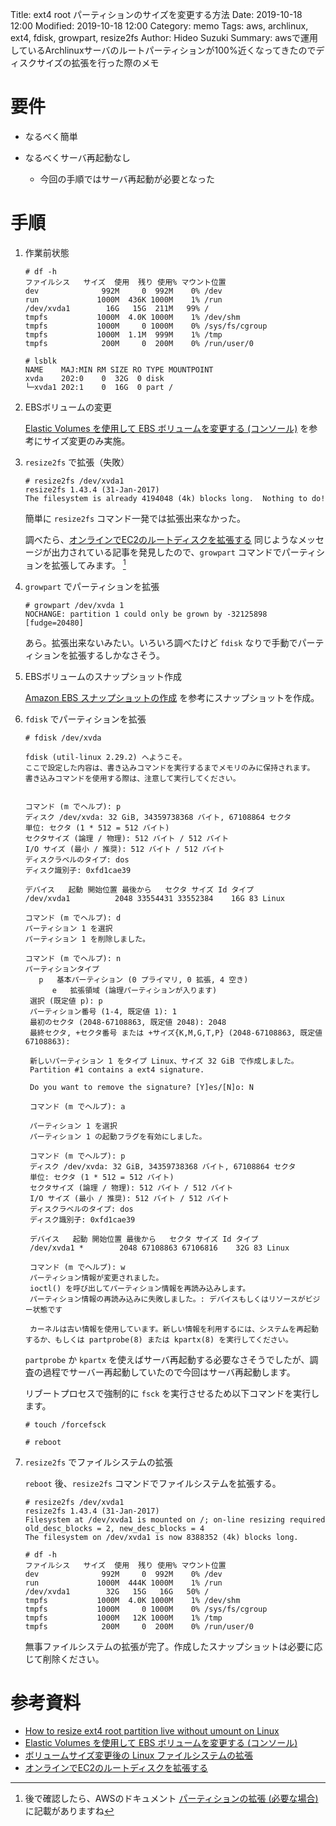 Title: ext4 root パーティションのサイズを変更する方法
Date: 2019-10-18 12:00
Modified: 2019-10-18 12:00
Category: memo
Tags: aws, archlinux, ext4, fdisk, growpart, resize2fs
Author: Hideo Suzuki
Summary: awsで運用しているArchlinuxサーバのルートパーティションが100%近くなってきたのでディスクサイズの拡張を行った際のメモ

# 要件

- なるべく簡単
- なるべくサーバ再起動なし

  - 今回の手順ではサーバ再起動が必要となった

# 手順

1. 作業前状態

    ```console
    # df -h
    ファイルシス   サイズ  使用  残り 使用% マウント位置
    dev              992M     0  992M    0% /dev
    run             1000M  436K 1000M    1% /run
    /dev/xvda1        16G   15G  211M   99% /
    tmpfs           1000M  4.0K 1000M    1% /dev/shm
    tmpfs           1000M     0 1000M    0% /sys/fs/cgroup
    tmpfs           1000M  1.1M  999M    1% /tmp
    tmpfs            200M     0  200M    0% /run/user/0
    ```

    ```console
    # lsblk
    NAME    MAJ:MIN RM SIZE RO TYPE MOUNTPOINT
    xvda    202:0    0  32G  0 disk
    └─xvda1 202:1    0  16G  0 part /
    ```

1. EBSボリュームの変更

    [Elastic Volumes を使用して EBS ボリュームを変更する (コンソール)](https://docs.aws.amazon.com/ja_jp/AWSEC2/latest/UserGuide/requesting-ebs-volume-modifications.html#modify-ebs-volume) を参考にサイズ変更のみ実施。

1. `resize2fs` で拡張（失敗）

    ```console
    # resize2fs /dev/xvda1
    resize2fs 1.43.4 (31-Jan-2017)
    The filesystem is already 4194048 (4k) blocks long.  Nothing to do!
    ```

    簡単に `resize2fs` コマンド一発では拡張出来なかった。

    調べたら、[オンラインでEC2のルートディスクを拡張する](https://qiita.com/ikeisuke/items/125ed240c3881036a287) 同じようなメッセージが出力されている記事を発見したので、`growpart` コマンドでパーティションを拡張してみます。 [^1]

1. `growpart` でパーティションを拡張

    ```console
    # growpart /dev/xvda 1
    NOCHANGE: partition 1 could only be grown by -32125898 [fudge=20480]
    ```

    あら。拡張出来ないみたい。いろいろ調べたけど `fdisk` なりで手動でパーティションを拡張するしかなさそう。

1. EBSボリュームのスナップショット作成

    [Amazon EBS スナップショットの作成](https://docs.aws.amazon.com/ja_jp/AWSEC2/latest/UserGuide/ebs-creating-snapshot.html) を参考にスナップショットを作成。

1. `fdisk` でパーティションを拡張

    ```console
    # fdisk /dev/xvda

    fdisk (util-linux 2.29.2) へようこそ。
    ここで設定した内容は、書き込みコマンドを実行するまでメモリのみに保持されます。
    書き込みコマンドを使用する際は、注意して実行してください。


    コマンド (m でヘルプ): p
    ディスク /dev/xvda: 32 GiB, 34359738368 バイト, 67108864 セクタ
    単位: セクタ (1 * 512 = 512 バイト)
    セクタサイズ (論理 / 物理): 512 バイト / 512 バイト
    I/O サイズ (最小 / 推奨): 512 バイト / 512 バイト
    ディスクラベルのタイプ: dos
    ディスク識別子: 0xfd1cae39

    デバイス   起動 開始位置 最後から   セクタ サイズ Id タイプ
    /dev/xvda1          2048 33554431 33552384    16G 83 Linux

    コマンド (m でヘルプ): d
    パーティション 1 を選択
    パーティション 1 を削除しました。

    コマンド (m でヘルプ): n
    パーティションタイプ
       p   基本パーティション (0 プライマリ, 0 拡張, 4 空き)
          e   拡張領域 (論理パーティションが入ります)
     選択 (既定値 p): p
     パーティション番号 (1-4, 既定値 1): 1
     最初のセクタ (2048-67108863, 既定値 2048): 2048
     最終セクタ, +セクタ番号 または +サイズ{K,M,G,T,P} (2048-67108863, 既定値 67108863): 

     新しいパーティション 1 をタイプ Linux、サイズ 32 GiB で作成しました。
     Partition #1 contains a ext4 signature.

     Do you want to remove the signature? [Y]es/[N]o: N

     コマンド (m でヘルプ): a

     パーティション 1 を選択
     パーティション 1 の起動フラグを有効にしました。

     コマンド (m でヘルプ): p
     ディスク /dev/xvda: 32 GiB, 34359738368 バイト, 67108864 セクタ
     単位: セクタ (1 * 512 = 512 バイト)
     セクタサイズ (論理 / 物理): 512 バイト / 512 バイト
     I/O サイズ (最小 / 推奨): 512 バイト / 512 バイト
     ディスクラベルのタイプ: dos
     ディスク識別子: 0xfd1cae39

     デバイス   起動 開始位置 最後から   セクタ サイズ Id タイプ
     /dev/xvda1 *        2048 67108863 67106816    32G 83 Linux

     コマンド (m でヘルプ): w
     パーティション情報が変更されました。
     ioctl() を呼び出してパーティション情報を再読み込みします。
     パーティション情報の再読み込みに失敗しました。: デバイスもしくはリソースがビジー状態です

     カーネルは古い情報を使用しています。新しい情報を利用するには、システムを再起動するか、もしくは partprobe(8) または kpartx(8) を実行してください。
    ```

    `partprobe` か `kpartx` を使えばサーバ再起動する必要なさそうでしたが、調査の過程でサーバー再起動していたので今回はサーバ再起動します。

    リブートプロセスで強制的に `fsck` を実行させるため以下コマンドを実行します。

    ```console
    # touch /forcefsck
    ```

    ```console
    # reboot
    ```

1. `resize2fs` でファイルシステムの拡張

    `reboot` 後、`resize2fs` コマンドでファイルシステムを拡張する。

    ```console
    # resize2fs /dev/xvda1
    resize2fs 1.43.4 (31-Jan-2017)
    Filesystem at /dev/xvda1 is mounted on /; on-line resizing required
    old_desc_blocks = 2, new_desc_blocks = 4
    The filesystem on /dev/xvda1 is now 8388352 (4k) blocks long.

    ```

    ```console
    # df -h
    ファイルシス   サイズ  使用  残り 使用% マウント位置
    dev              992M     0  992M    0% /dev
    run             1000M  444K 1000M    1% /run
    /dev/xvda1        32G   15G   16G   50% /
    tmpfs           1000M  4.0K 1000M    1% /dev/shm
    tmpfs           1000M     0 1000M    0% /sys/fs/cgroup
    tmpfs           1000M   12K 1000M    1% /tmp
    tmpfs            200M     0  200M    0% /run/user/0
    ```

    無事ファイルシステムの拡張が完了。作成したスナップショットは必要に応じて削除ください。

# 参考資料

- [How to resize ext4 root partition live without umount on Linux](https://linuxconfig.org/how-to-resize-ext4-root-partition-live-without-Aumount)
- [Elastic Volumes を使用して EBS ボリュームを変更する (コンソール)](https://docs.aws.amazon.com/ja_jp/AWSEC2/latest/UserGuide/requesting-ebs-volume-modifications.html#modify-ebs-volume)
- [ボリュームサイズ変更後の Linux ファイルシステムの拡張](https://docs.aws.amazon.com/ja_jp/AWSEC2/latest/UserGuide/recognize-expanded-volume-linux.html#extend-linux-volume-partition)
- [オンラインでEC2のルートディスクを拡張する](https://qiita.com/ikeisuke/items/125ed240c3881036a287)

[^1]: 後で確認したら、AWSのドキュメント [パーティションの拡張 (必要な場合)](https://docs.aws.amazon.com/ja_jp/AWSEC2/latest/UserGuide/recognize-expanded-volume-linux.html#extend-linux-volume-partition) に記載がありますね
